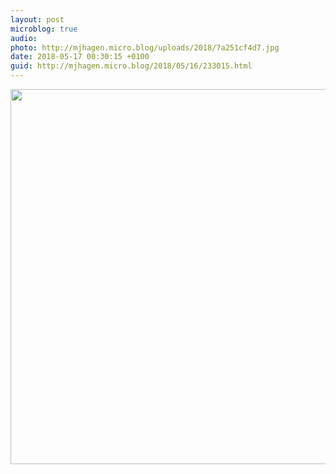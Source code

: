 ```yaml
---
layout: post
microblog: true
audio: 
photo: http://mjhagen.micro.blog/uploads/2018/7a251cf4d7.jpg
date: 2018-05-17 00:30:15 +0100
guid: http://mjhagen.micro.blog/2018/05/16/233015.html
---
```



<img src="http://mjhagen.micro.blog/uploads/2018/7a251cf4d7.jpg" width="600" height="600" />
